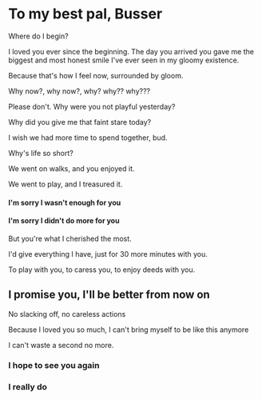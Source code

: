# To my best pal, Busser
Where do I begin?

I loved you ever since the beginning. The day you arrived you gave me the biggest and most honest smile I've ever seen in my gloomy existence.

Because that's how I feel now, surrounded by gloom.

Why now?, why now?, why? why?? why???

Please don't. Why were you not playful yesterday?

Why did you give me that faint stare today?

I wish we had more time to spend together, bud.

Why's life so short?

We went on walks, and you enjoyed it.

We went to play, and I treasured it.

#### I'm sorry I wasn't enough for you
#### I'm sorry I didn't do more for you

But you're what I cherished the most.

I'd give everything I have, just for 30 more minutes with you.

To play with you, to caress you, to enjoy deeds with you.

## I promise you, I'll be better from now on

No slacking off, no careless actions

Because I loved you so much, I can't bring myself to be like this anymore

I can't waste a second no more.

### I hope to see you again

### I really do